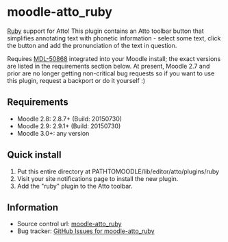 # moodle-atto_ruby
[Ruby][1] support for Atto! This plugin contains an Atto toolbar button that simplifies annotating text with phonetic information - select some text, click the button and add the pronunciation of the text in question.

Requires [MDL-50868][3] integrated into your Moodle install; the exact versions are listed in the requirements section below. At present, Moodle 2.7 and prior are no longer getting non-critical bug requests so if you want to use this plugin, request a backport or do it yourself :)

## Requirements
* Moodle 2.8: 2.8.7+ (Build: 20150730)
* Moodle 2.9: 2.9.1+ (Build: 20150730)
* Moodle 3.0+: any version

## Quick install
1. Put this entire directory at PATHTOMOODLE/lib/editor/atto/plugins/ruby
2. Visit your site notifications page to install the new plugin.
3. Add the "ruby" plugin to the Atto toolbar.

## Information
* Source control url: [moodle-atto_ruby][4]
* Bug tracker: [GitHub Issues for moodle-atto_ruby][5]

[1]: https://developer.mozilla.org/en-US/docs/Web/HTML/Element/ruby  "<ruby>"
[2]: http://www.moodle.org/     "Moodle"
[3]: https://tracker.moodle.org/browse/MDL-50868 "MDL-50868"
[4]: https://github.com/jethac/moodle-atto_ruby "moodle-atto_ruby"
[5]: https://github.com/jethac/moodle-atto_ruby/issues "GitHub Issues for moodle-atto_ruby"